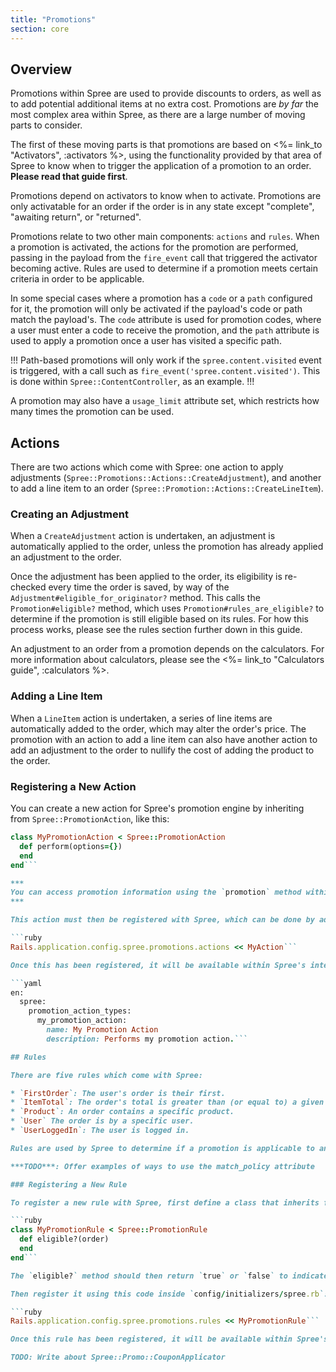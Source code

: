 ```yaml
---
title: "Promotions"
section: core
---
```


## Overview

Promotions within Spree are used to provide discounts to orders, as well as to add potential additional items at no extra cost. Promotions are *by far* the most
complex area within Spree, as there are a large number of moving parts to consider.

The first of these moving parts is that promotions are based on <%= link_to "Activators", :activators %>, using the functionality provided by that area of Spree to know when to trigger the application of a promotion to an order. **Please read that guide first**.

Promotions depend on activators to know when to activate. Promotions are only activatable for an order if the order is in any state except "complete", "awaiting return", or "returned".

Promotions relate to two other main components: `actions` and `rules`. When a promotion is activated, the actions for the promotion are performed, passing in the payload from the `fire_event` call that triggered the activator becoming active. Rules are used to determine if a promotion meets certain criteria in order to be applicable.

In some special cases where a promotion has a `code` or a `path` configured for it, the promotion will only be activated if the payload's code or path match the payload's. The `code` attribute is used for promotion codes, where a user must enter a code to receive the promotion, and the `path` attribute is used to apply a promotion once a user has visited a specific path.

!!!
Path-based promotions will only work if the `spree.content.visited` event is triggered, with a call such as `fire_event('spree.content.visited')`. This is done within `Spree::ContentController`, as an example.
!!!

A promotion may also have a `usage_limit` attribute set, which restricts how many times the promotion can be used.

## Actions

There are two actions which come with Spree: one action to apply adjustments (`Spree::Promotions::Actions::CreateAdjustment`), and another to add a line item to an order (`Spree::Promotion::Actions::CreateLineItem`).

### Creating an Adjustment

When a `CreateAdjustment` action is undertaken, an adjustment is automatically applied to the order, unless the promotion has already applied an adjustment to the order.

Once the adjustment has been applied to the order, its eligibility is re-checked every time the order is saved, by way of the `Adjustment#eligible_for_originator?` method. This calls the `Promotion#eligible?` method, which uses `Promotion#rules_are_eligible?` to determine if the promotion is still eligible based on its rules. For how this process works, please see the rules section further down in this guide.

An adjustment to an order from a promotion depends on the calculators. For more information about calculators, please see the <%= link_to "Calculators guide", :calculators %>.

### Adding a Line Item

When a `LineItem` action is undertaken, a series of line items are automatically added to the order, which may alter the order's price. The promotion with an action to add a line item can also have another action to add an adjustment to the order to nullify the cost of adding the product to the order.

### Registering a New Action

You can create a new action for Spree's promotion engine by inheriting from `Spree::PromotionAction`, like this:

```ruby
class MyPromotionAction < Spree::PromotionAction
  def perform(options={})
  end
end```

***
You can access promotion information using the `promotion` method within any `Spree::PromotionAction`.
***

This action must then be registered with Spree, which can be done by adding this code to `config/initializers/spree.rb`:

```ruby
Rails.application.config.spree.promotions.actions << MyAction```

Once this has been registered, it will be available within Spree's interface. To provide translations for the interface, you will need to define them within your locale file. For instance, to define English translations for your new promotion action, use this code within `config/locales/en.yml`:

```yaml
en:
  spree:
    promotion_action_types:
      my_promotion_action:
        name: My Promotion Action
        description: Performs my promotion action.```

## Rules

There are five rules which come with Spree:

* `FirstOrder`: The user's order is their first.
* `ItemTotal`: The order's total is greater than (or equal to) a given value.
* `Product`: An order contains a specific product.
* `User` The order is by a specific user.
* `UserLoggedIn`: The user is logged in.

Rules are used by Spree to determine if a promotion is applicable to an order and can be matched in one of two ways: all the rules must match, or one rule must match. This is determined by the `match_policy` attribute on the `Promotion` object.

***TODO***: Offer examples of ways to use the match_policy attribute

### Registering a New Rule

To register a new rule with Spree, first define a class that inherits from `Spree::PromotionRule`, like this:

```ruby
class MyPromotionRule < Spree::PromotionRule
  def eligible?(order)
  end
end```

The `eligible?` method should then return `true` or `false` to indicate if the promotion should be eligible for an order. You can retrieve promotion information by calling `promotion`.

Then register it using this code inside `config/initializers/spree.rb`:

```ruby
Rails.application.config.spree.promotions.rules << MyPromotionRule```

Once this rule has been registered, it will be available within Spree's interface.

TODO: Write about Spree::Promo::CouponApplicator